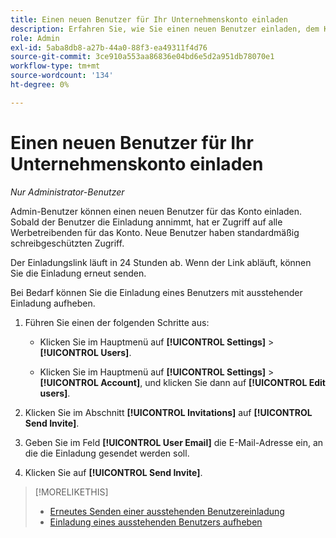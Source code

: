 ```yaml
---
title: Einen neuen Benutzer für Ihr Unternehmenskonto einladen
description: Erfahren Sie, wie Sie einen neuen Benutzer einladen, dem Konto beizutreten.
role: Admin
exl-id: 5aba8db8-a27b-44a0-88f3-ea49311f4d76
source-git-commit: 3ce910a553aa86836e04bd6e5d2a951db78070e1
workflow-type: tm+mt
source-wordcount: '134'
ht-degree: 0%

---
```


# Einen neuen Benutzer für Ihr Unternehmenskonto einladen

*Nur Administrator-Benutzer*

Admin-Benutzer können einen neuen Benutzer für das Konto einladen. Sobald der Benutzer die Einladung annimmt, hat er Zugriff auf alle Werbetreibenden für das Konto. Neue Benutzer haben standardmäßig schreibgeschützten Zugriff.

Der Einladungslink läuft in 24 Stunden ab. Wenn der Link abläuft, können Sie die Einladung erneut senden.

Bei Bedarf können Sie die Einladung eines Benutzers mit ausstehender Einladung aufheben.

1. Führen Sie einen der folgenden Schritte aus:

   * Klicken Sie im Hauptmenü auf **[!UICONTROL Settings]** > **[!UICONTROL Users]**.

   * Klicken Sie im Hauptmenü auf **[!UICONTROL Settings]** > **[!UICONTROL Account]**, und klicken Sie dann auf **[!UICONTROL Edit users]**.

1. Klicken Sie im Abschnitt **[!UICONTROL Invitations]** auf **[!UICONTROL Send Invite]**.

1. Geben Sie im Feld **[!UICONTROL User Email]** die E-Mail-Adresse ein, an die die Einladung gesendet werden soll.

1. Klicken Sie auf **[!UICONTROL Send Invite]**.

>[!MORELIKETHIS]
>
>* [Erneutes Senden einer ausstehenden Benutzereinladung](user-resend-invite.md)
>* [Einladung eines ausstehenden Benutzers aufheben](user-uninvite.md)

<!-- >* [Edit User Permissions or Delete a User](user-edit.md) -->
